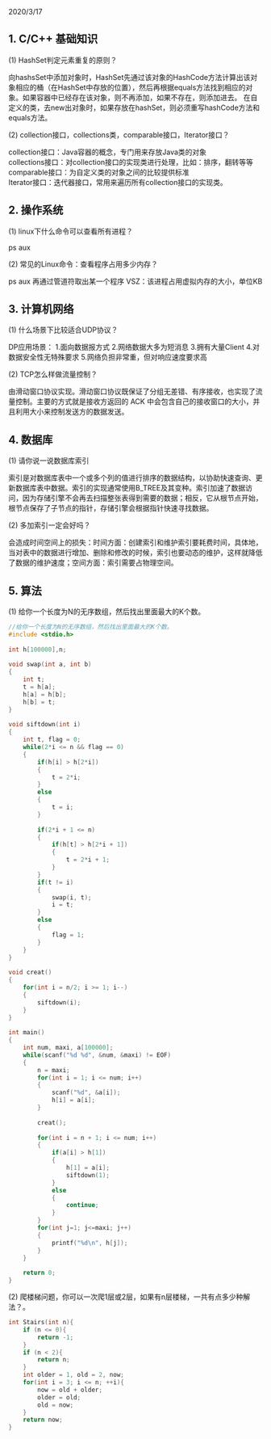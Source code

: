 2020/3/17

## 1. C/C++ 基础知识
(1) HashSet判定元素重复的原则？

向hashsSet中添加对象时，HashSet先通过该对象的HashCode方法计算出该对象相应的桶（在HashSet中存放的位置），然后再根据equals方法找到相应的对象。如果容器中已经存在该对象，则不再添加，如果不存在，则添加进去。
在自定义的类，去new出对象时，如果存放在hashSet，则必须重写hashCode方法和equals方法。

(2) collection接口，collections类，comparable接口，Iterator接口？

collection接口：Java容器的概念，专门用来存放Java类的对象  
collections接口：对collection接口的实现类进行处理，比如：排序，翻转等等  
comparable接口：为自定义类的对象之间的比较提供标准  
Iterator接口：迭代器接口，常用来遍历所有collection接口的实现类。  

## 2. 操作系统
(1) linux下什么命令可以查看所有进程？

ps aux

(2) 常见的Linux命令：查看程序占用多少内存？

ps aux 再通过管道符取出某一个程序
VSZ：该进程占用虚拟内存的大小，单位KB

## 3. 计算机网络
(1) 什么场景下比较适合UDP协议？

DP应用场景：
1.面向数据报方式
2.网络数据大多为短消息
3.拥有大量Client
4.对数据安全性无特殊要求
5.网络负担非常重，但对响应速度要求高

(2) TCP怎么样做流量控制？

由滑动窗口协议实现。滑动窗口协议既保证了分组无差错、有序接收，也实现了流量控制。主要的方式就是接收方返回的 ACK 中会包含自己的接收窗口的大小，并且利用大小来控制发送方的数据发送。

## 4. 数据库
(1) 请你说一说数据库索引

索引是对数据库表中一个或多个列的值进行排序的数据结构，以协助快速查询、更新数据库表中数据。索引的实现通常使用B_TREE及其变种。索引加速了数据访问，因为存储引擎不会再去扫描整张表得到需要的数据；相反，它从根节点开始，根节点保存了子节点的指针，存储引擎会根据指针快速寻找数据。

(2) 多加索引一定会好吗？

会造成时间空间上的损失：时间方面：创建索引和维护索引要耗费时间，具体地，当对表中的数据进行增加、删除和修改的时候，索引也要动态的维护，这样就降低了数据的维护速度；空间方面：索引需要占物理空间。

## 5. 算法
(1) 给你一个长度为N的无序数组，然后找出里面最大的K个数。

```c
//给你一个长度为N的无序数组，然后找出里面最大的K个数。
#include <stdio.h>
 
int h[100000],n;
 
void swap(int a, int b)
{
    int t;
    t = h[a];
    h[a] = h[b];
    h[b] = t;
}
 
void siftdown(int i)
{
    int t, flag = 0;
    while(2*i <= n && flag == 0)
    {
        if(h[i] > h[2*i])
        {
            t = 2*i;
        }
        else
        {
            t = i;
        }
 
        if(2*i + 1 <= n)
        {
            if(h[t] > h[2*i + 1])
            {
                t = 2*i + 1;
            }
        }
        if(t != i)
        {
            swap(i, t);
            i = t;
        }
        else
        {
            flag = 1;
        }
    }
}
 
void creat()
{
    for(int i = n/2; i >= 1; i--)
    {
        siftdown(i);
    }
}
 
int main()
{
    int num, maxi, a[100000];
    while(scanf("%d %d", &num, &maxi) != EOF)
    {
        n = maxi;
        for(int i = 1; i <= num; i++)
        {
            scanf("%d", &a[i]);
            h[i] = a[i];
        }
 
        creat();
 
        for(int i = n + 1; i <= num; i++)
        {
            if(a[i] > h[1])
            {
                h[1] = a[i];
                siftdown(1);
            }
            else
            {
                continue;
            }
        }
        for(int j=1; j<=maxi; j++)
        {
        	printf("%d\n", h[j]);
		}   
    }
 
    return 0;
}
```



(2) 爬楼梯问题，你可以一次爬1层或2层，如果有n层楼梯，一共有点多少种解法？。
```c
int Stairs(int n){
	if (n <= 0){
		return -1;
	}
	if (n < 2){
		return n;
	}
	int older = 1, old = 2, now;
	for(int i = 3; i <= n; ++i){
        now = old + older;
        older = old;
        old = now;
    }
    return now;
}
```